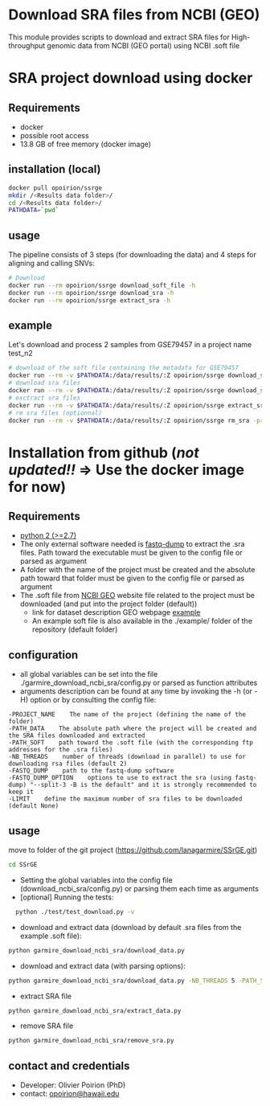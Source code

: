 # Download SRA files from NCBI (GEO)

This module provides scripts to  download and extract SRA files for High-throughput genomic data from NCBI (GEO portal) using NCBI .soft file



# SRA project download using docker

## Requirements
* docker
* possible root access
* 13.8 GB of free memory (docker image)

## installation (local)

```bash
docker pull opoirion/ssrge
mkdir /<Results data folder>/
cd /<Results data folder>/
PATHDATA=`pwd`
```

## usage

The pipeline consists of 3 steps (for downloading the data) and 4 steps for aligning and calling SNVs:

```bash
# Download
docker run --rm opoirion/ssrge download_soft_file -h
docker run --rm opoirion/ssrge download_sra -h
docker run --rm opoirion/ssrge extract_sra -h
```

## example

Let's download and process 2 samples from GSE79457 in a project name test_n2

```bash
# download of the soft file containing the metadata for GSE79457
docker run --rm -v $PATHDATA:/data/results/:Z opoirion/ssrge download_soft_file -project_name test_n2 -soft_id GSE79457
# download sra files
docker run --rm -v $PATHDATA:/data/results/:Z opoirion/ssrge download_sra -project_name test_n2 -max_nb_samples 2
# exctract sra files
docker run --rm -v $PATHDATA:/data/results/:Z opoirion/ssrge extract_sra -project_name test_n2
# rm sra files (optionnal)
docker run --rm -v $PATHDATA:/data/results/:Z opoirion/ssrge rm_sra -project_name test_n2
```

# Installation from github (*not updated!!* => Use the docker image for now)


## Requirements
* [python 2 (>=2.7)](https://www.python.org/download/releases/2.7.2/)
* The only external software needed is [fastq-dump](http://ncbi.github.io/sra-tools/install_config.html) to extract the .sra files. Path toward the executable must be given to the config file or parsed as argument
* A folder with the name of the project must be created and the absolute path toward that folder must be given to the config file or parsed as argument
* The .soft file from [NCBI GEO](http://www.ncbi.nlm.nih.gov/geo/) website file related to the project must be downloaded (and put into the project folder (default))
  * link for dataset description GEO webpage [example](http://ftp.ncbi.nlm.nih.gov/geo/series/GSE85nnn/GSE85183/soft/)
  * An example soft file is also available in the ./example/ folder of the repository (default folder)

## configuration
* all global variables can be set into the file ./garmire_download_ncbi_sra/config.py or parsed as function attributes
* arguments description can be found at any time by invoking the -h (or -H) option or by consulting the config file:

```text
-PROJECT_NAME    The name of the project (defining the name of the folder)
-PATH_DATA    The absolute path where the project will be created and the SRA files downloaded and extracted
-PATH_SOFT    path toward the .soft file (with the corresponding ftp addresses for the .sra files)
-NB_THREADS    number of threads (download in parallel) to use for downloading rsa files (default 2)
-FASTQ_DUMP    path to the fastq-dump software
-FASTQ_DUMP_OPTION    options to use to extract the sra (using fastq-dump) "--split-3 -B is the default" and it is strongly recommended to keep it
-LIMIT    define the maximum number of sra files to be downloaded (default None)
```

## usage
move to folder of the git project (https://github.com/lanagarmire/SSrGE.git)

```bash
cd SSrGE
```

* Setting the global variables into the config file (download_ncbi_sra/config.py) or parsing them each time as arguments
* [optional] Running the tests:

```bash
  python ./test/test_download.py -v
  ```

* download and extract data (download by default .sra files from the example .soft file):

```bash
python garmire_download_ncbi_sra/download_data.py
```
* download and extract data (with parsing options):

```bash
python garmire_download_ncbi_sra/download_data.py -NB_THREADS 5 -PATH_SOFT tutut/...
```
* extract SRA file

```bash
python garmire_download_ncbi_sra/extract_data.py
```
* remove SRA file

```bash
python garmire_download_ncbi_sra/remove_sra.py
```

## contact and credentials
* Developer: Olivier Poirion (PhD)
* contact: opoirion@hawaii.edu